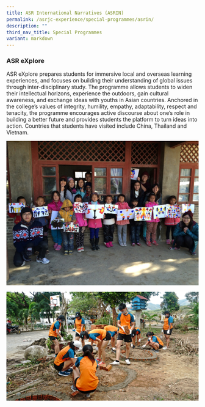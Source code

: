 ```yaml
---
title: ASR International Narratives (ASRIN)
permalink: /asrjc-experience/special-programmes/asrin/
description: ""
third_nav_title: Special Programmes
variant: markdown
---
```

### ASR eXplore

ASR eXplore prepares students for immersive local and overseas learning experiences, and focuses on building their understanding of global issues through inter-disciplinary study. The programme allows students to widen their intellectual horizons, experience the outdoors, gain cultural awareness, and exchange ideas with youths in Asian countries. Anchored in the college’s values of integrity, humility, empathy, adaptability, respect and tenacity, the programme encourages active discourse about one’s role in building a better future and provides students the platform to turn ideas into action. Countries that students have visited include China, Thailand and Vietnam.

![](/images/Service-Learning-in-Lijiang.jpg)

![](/images/Internationalisation_Photo_4a.jpg)